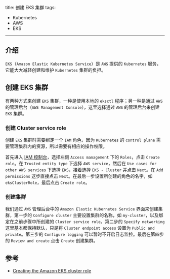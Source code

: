 title: 创建 EKS 集群
tags:
- Kubernetes
- AWS
- EKS
---

## 介绍
`EKS`（`Amazon Elastic Kubernetes Service`）是 `AWS` 提供的 `Kubernetes` 服务，它能大大减轻创建和维护 `Kubernetes` 集群的负担。

## 创建 EKS 集群
有两种方式来创建 `EKS` 集群，一种是使用本地的 `eksctl` 程序；另一种是通过 `AWS` 的管理后台（`AWS Management Console`），这里选择通过 `AWS` 的管理后台来创建 `EKS` 集群。

### 创建 Cluster service role
创建 `EKS` 集群时需要绑定一个 `IAM` 角色，因为 `Kubernetes` 的 `control plane` 需要管理集群内的资源，所以需要有相应的操作权限。

首先进入 [IAM 控制台](https://console.aws.amazon.com/iam/)，选择左侧 `Access management` 下的 `Roles`，点击 `Create role`。在 `Trusted entity type` 下选择 `AWS service`，然后在 `Use cases for other AWS services` 下选择 `EKS`，接着选择 `EKS - Cluster` 并点击 `Next`。在 `Add permissions` 这步直接点击 `Next`。在最后一步设置所创建的角色的名字，如 `eksClusterRole`，最后点击 `Create role`。

### 创建集群
我们通过 `AWS` 管理后台中的 `Amazon Elastic Kubernetes Service` 界面来创建集群，第一步的 `Configure cluster` 主要设置集群的名称，如 `my-cluster`，以及绑定在之前步骤中所创建的 `Cluster service role`。第二步的 `Specify networking` 这里基本都保持默认，只是将 `Cluster endpoint access` 设置为 `Public and private`。第三步的 `Configure logging` 可以暂时不开启日志监控。最后在第四步的 `Review and create` 点击 `Create` 创建集群。

## 参考
* [Creating the Amazon EKS cluster role](https://docs.aws.amazon.com/eks/latest/userguide/service_IAM_role.html#create-service-role)